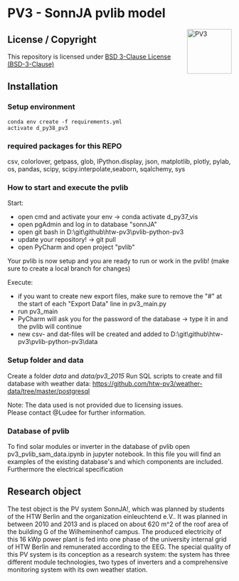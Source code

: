 # PV3 - SonnJA pvlib model

<a href="https://github.com/htw-pv3"><img align="right" width="100" height="100" src="https://avatars.githubusercontent.com/u/64144501?s=200&v=4" alt="PV3"></a>

## License / Copyright

This repository is licensed under [BSD 3-Clause License (BSD-3-Clause)](https://www.gnu.org/licenses/agpl-3.0.en.html)

## Installation

### Setup environment

`conda env create -f requirements.yml` <br>
`activate d_py38_pv3`


### required packages for this REPO

csv, colorlover, getpass, glob, IPython.display, json, matplotlib, plotly, pylab, os, pandas, scipy, scipy.interpolate,seaborn, sqalchemy, sys

### How to start and execute the pvlib

Start:

- open cmd and activate your env -> conda activate d_py37_vis
- open pgAdmin and log in to database "sonnJA"
- open git bash in D:\git\github\htw-pv3\pvlib-python-pv3
- update your repository! -> git pull
- open PyCharm and open project "pvlib"

Your pvlib is now setup and you are ready to run or work in the pvlib! (make sure to create a local branch for changes)

Execute:

- if you want to create new export files, make sure to remove the "#" at the start of each "Export Data" line in pv3_main.py
- run pv3_main
- PyCharm will ask you for the password of the database -> type it in and the pvlib will continue
- new csv- and dat-files will be created and added to D:\git\github\htw-pv3\pvlib-python-pv3\data

### Setup folder and data

Create a folder _data_ and _data/pv3_2015_
Run SQL scripts to create and fill database with weather data: https://github.com/htw-pv3/weather-data/tree/master/postgresql

Note: The data used is not provided due to licensing issues. <br>
Please contact @Ludee for further information.

### Database of pvlib

To find solar modules or inverter in the database of pvlib open pv3_pvlib_sam_data.ipynb in jupyter notebook.
In this file you will find an examples of the existing database's and which components are included. Furthermore the electrical specification

## Research object

The test object is the PV system SonnJA!, which was planned by students of the HTW Berlin and the organization einleuchtend e.V..
It was planned in between 2010 and 2013 and is placed on about 620 m^2 of the roof area of the building G of the Wilheminenhof campus. 
The produced electricity of this 16 kWp power plant is fed into one phase of the university internal grid of HTW Berlin and remunerated according to the EEG. 
The special quality of this PV system is its conception as a research system: the system has three different module technologies, two types of inverters and a comprehensive monitoring system with its own weather station. 
